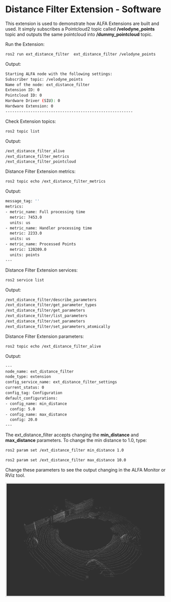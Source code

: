 # **Distance Filter Extension - Software**

This extension is used to demonstrate how ALFA Extensions are built and used. It simply subscribes a Pointcloud2 topic called <b>/velodyne_points</b>  topic and outputs the same pointcloud into <b>/dummy_pointcloud</b> topic.

Run the Extension:
```sh
ros2 run ext_distance_filter  ext_distance_filter /velodyne_points
```
Output:
```sh
Starting ALFA node with the following settings:
Subscriber topic: /velodyne_points
Name of the node: ext_distance_filter
Extension ID: 0
Pointcloud ID: 0
Hardware Driver (SIU): 0
Hardware Extension: 0
--------------------------------------------------------
```

Check Extension topics:

```sh
ros2 topic list
```

Output:
```sh
/ext_distance_filter_alive
/ext_distance_filter_metrics
/ext_distance_filter_pointcloud
```

Distance Filter Extension metrics:
```sh
ros2 topic echo /ext_distance_filter_metrics 
```
Output:
```sh
message_tag: ''
metrics:
- metric_name: Full processing time
  metric: 7453.0
  units: us
- metric_name: Handler processing time
  metric: 2233.0
  units: us
- metric_name: Processed Points
  metric: 120209.0
  units: points
---
```

Distance Filter Extension services:
```sh
ros2 service list
```
Output:
```sh
/ext_distance_filter/describe_parameters
/ext_distance_filter/get_parameter_types
/ext_distance_filter/get_parameters
/ext_distance_filter/list_parameters
/ext_distance_filter/set_parameters
/ext_distance_filter/set_parameters_atomically
```

Distance Filter Extension parameters:
```sh
ros2 topic echo /ext_distance_filter_alive
```
Output:
```sh
---
node_name: ext_distance_filter
node_type: extension
config_service_name: ext_distance_filter_settings
current_status: 0
config_tag: Configuration
default_configurations:
- config_name: min_distance
  config: 5.0
- config_name: max_distance
  config: 20.0
---
```

The ext_distance_filter accepts changing the **min_distance** and **max_distance** parameters. To change the min distance to 1.0, type:
```sh
ros2 param set /ext_distance_filter min_distance 1.0
```
```sh
ros2 param set /ext_distance_filter max_distance 10.0
```

Change these parameters to see the output changing in the ALFA Monitor or RViz tool.

<p align="center">
<img src="../../docs/Images/distance_filter.png" alt="distance-filter" width="840" />
</p>